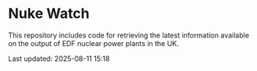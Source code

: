 # Nuke Watch

This repository includes code for retrieving the latest information available on the output of EDF nuclear power plants in the UK.

Last updated: 2025-08-11 15:18